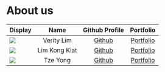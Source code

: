 # About us

Display |    Name    | Github Profile | Portfolio 
--------|:----------:|:--------------:|:---------:
![](https://via.placeholder.com/100.png?text=Photo) | Verity Lim | [Github](https://github.com/) | [Portfolio](docs/team/johndoe.md)
![](https://via.placeholder.com/100.png?text=Photo) | Lim Kong Kiat | [Github](https://github.com/) | [Portfolio](docs/team/johndoe.md)
![](https://via.placeholder.com/100.png?text=Photo) | Tze Yong | [Github](https://github.com/) | [Portfolio](docs/team/johndoe.md)
